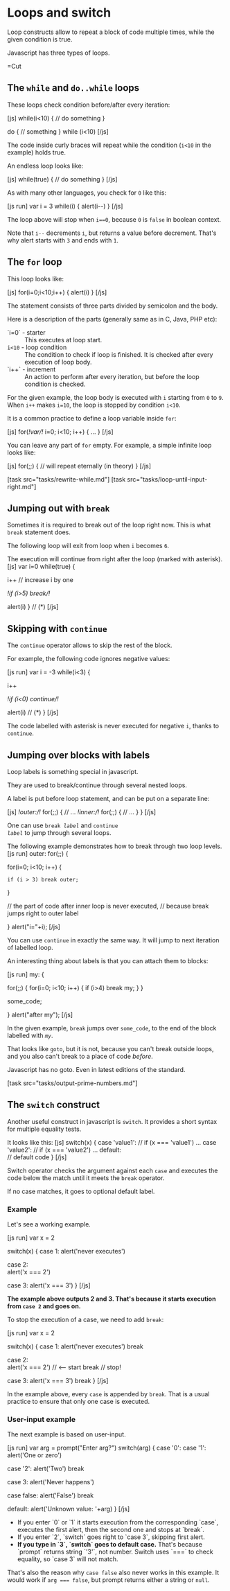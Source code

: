 
# Loops and switch 

Loop constructs allow to repeat a block of code multiple times, while the given  condition is true.

Javascript has three types of loops.

=Cut


## The `while` and `do..while` loops   

These loops check condition before/after every iteration:

[js]
while(i<10) {
  // do something
}

do {
  // something
} while (i<10)
[/js]

The code inside curly braces will repeat while the condition (<code>i&lt;10</code> in the example) holds true.


An endless loop looks like:

[js]
while(true) {
  // do something
}
[/js]

As with many other languages, you check for `0` like this:

[js run]
var i = 3
while(i) {
  alert(i--)
}
[/js]

The loop above will stop when `i==0`, because `0` is `false` in boolean context.

Note that `i--` decrements `i`, but returns a value before decrement. That's why alert starts with `3` and ends with `1`.


## The `for` loop    

This loop looks like:

[js]
for(i=0;i<10;i++) {
  alert(i)
}
[/js]

The statement consists of three parts divided by semicolon and the body.

Here is a description of the parts (generally same as in C, Java, PHP etc):
<dl>
<dt>`i=0` - starter</dt>
<dd>This executes at loop start.</dd>
<dt><code>i&lt;10</code> - loop condition</dt>
<dd>The condition to check if loop is finished. It is checked after every execution of loop body.</dd>
<dt>`i++` - increment</dt>
<dd>An action to perform after every iteration, but before the loop condition is checked.</dd>
</dl>

For the given example, the loop body is executed with `i` starting from `0` to `9`. When `i++` makes `i=10`, the loop is stopped by condition <code>i&lt;10</code>.

It is a common practice to define a loop variable inside `for`:

[js]
for(*!*var*/!* i=0; i<10; i++) { ... }
[/js]

You can leave any part of `for` empty. For example, a simple infinite loop looks like:

[js]
for(;;) { 
  // will repeat eternally (in theory)
}
[/js]

[task src="tasks/rewrite-while.md"]
[task src="tasks/loop-until-input-right.md"]


## Jumping out with `break`   

Sometimes it is required to break out of the loop right now. This is what `break` statement does.

The following loop will exit from loop when `i` becomes `6`.

The execution will continue from right after the loop (marked with asterisk).
[js]
var i=0
while(true) {

  i++   // increase i by one

  *!*if (i>5) break*/!*

  alert(i)
}
// (*)
[/js]



## Skipping with `continue`   

The `continue` operator allows to skip the rest of the block. 

For example, the following code ignores negative values:

[js run]
var i = -3
while(i<3) {

  i++
  
  *!*if (i<0) continue*/!*

  alert(i)  // (*)
}
[/js]

The code labelled with asterisk is never executed for negative `i`, thanks to `continue`.



## Jumping over blocks with labels   

Loop labels is something special in javascript.

They are used to break/continue through several nested loops.

A label is put before loop statement, and can be put on a separate line:

[js]
*!*outer:*/!* 
for(;;) {
  // ...
  *!*inner:*/!* for(;;) {
    // ...
  }
}
[/js]

One can use <code>break <i>label</i></code> and  <code>continue <i>label</i></code> to jump through several loops.

The following example demonstrates how to break through two loop levels.
[js run]
outer: 
for(;;) {
  
  for(i=0; i<10; i++) {

    if (i > 3) break outer;

  }

  // the part of code after inner loop is never executed, 
  // because break jumps right to outer label
  
}
alert("i="+i);
[/js]

You can use `continue` in exactly the same way. It will jump to next iteration of labelled loop.

An interesting thing about labels is that you can attach them to blocks:

[js run]
my: {

  for(;;) {
    for(i=0; i<10; i++) {
      if (i>4) break my;
    }
  }
  
  some_code;

}
alert("after my");
[/js]

In the given example, `break` jumps over `some_code`, to the end of the block labelled with <code><i>my</i></code>.

That looks like `goto`, but it is not, because you can't break outside loops, and you also can't break to a place of code <i>before</i>. 

Javascript has no goto. Even in latest editions of the standard.

[task src="tasks/output-prime-numbers.md"]


## The `switch` construct   

Another useful construct in javascript is `switch`. It provides a short syntax for multiple equality tests.

It looks like this:
[js]
switch(x) {
  case 'value1':  // if (x === 'value1')
    ...
  case 'value2':  // if (x === 'value2')
    ...
  default:       
    // default code
}
[/js]

Switch operator checks the argument against each `case` and executes the code below the match until it meets the `break` operator.

If no case matches, it goes to optional default label.


### Example   

Let's see a working example.

[js run]
var x = 2

switch(x) {
  case 1:
    alert('never executes')
 
  case 2:   
    alert('x === 2')  
 
  case 3:
    alert('x === 3')
}
[/js]

<b>The example above outputs 2 and 3. That's because it starts execution from `case 2` and goes on.</b>

To stop the execution of a case, we need to add `break`:
  
[js run]
var x = 2

switch(x) {
  case 1:
    alert('never executes')
    break

  case 2:   
    alert('x === 2')   // <-- start
    break              // stop!

  case 3:
    alert('x === 3')
    break
}
[/js]

In the example above, every `case` is appended by `break`. That is a usual practice to ensure that only one case is executed.


### User-input example   

The next example is based on user-input.

[js run]
var arg = prompt("Enter arg?")
switch(arg) {
  case '0':
  case '1':
    alert('One or zero')

  case '2':
    alert('Two')
    break

  case 3:
    alert('Never happens')

  case false: 
    alert('False')
    break

  default:
    alert('Unknown value: '+arg)
}
[/js]

<ul>
<li>If you enter `0` or `1` it starts execution from the corresponding `case`, executes the first alert, then the second one and stops at `break`.</li>
<li>If you enter `2`, `switch` goes right to `case 3`, skipping first alert.</li>
<li><b>If you type in `3`, `switch` goes to default case.</b> That's because `prompt` returns string `'3'`, not number. Switch uses `===` to check equality, so `case 3` will not match.</li>
</ul>

That's also the reason why `case false` also never works in this example. It would work if `arg === false`, but prompt returns either a string or `null`.

